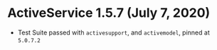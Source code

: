 # ActiveService 1.5.7 (July 7, 2020)

* Test Suite passed with `activesupport`, and `activemodel`, pinned at
  `5.0.7.2`
